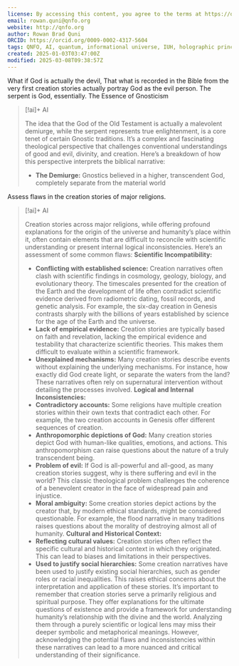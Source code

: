 ```yaml
---
license: By accessing this content, you agree to the terms at https://qnfo.org/LICENSE
email: rowan.quni@qnfo.org
website: http://qnfo.org
author: Rowan Brad Quni
ORCID: https://orcid.org/0009-0002-4317-5604
tags: QNFO, AI, quantum, informational universe, IUH, holographic principle
created: 2025-01-03T03:47:00Z
modified: 2025-03-08T09:38:57Z
---
```


 What if God is actually the devil, That what is recorded in the Bible from the very first creation stories actually portray God as the evil person. The serpent is God, essentially. The Essence of Gnosticism

> [!ai]+ AI
>
> The idea that the God of the Old Testament is actually a malevolent demiurge, while the serpent represents true enlightenment, is a core tenet of certain Gnostic traditions. It’s a complex and fascinating theological perspective that challenges conventional understandings of good and evil, divinity, and creation.
> Here’s a breakdown of how this perspective interprets the biblical narrative:
> - **The Demiurge:** Gnostics believed in a higher, transcendent God, completely separate from the material world

Assess flaws in the creation stories of major religions.

> [!ai]+ AI
>
> Creation stories across major religions, while offering profound explanations for the origin of the universe and humanity’s place within it, often contain elements that are difficult to reconcile with scientific understanding or present internal logical inconsistencies. Here’s an assessment of some common flaws:
> **Scientific Incompatibility:**
> - **Conflicting with established science:** Creation narratives often clash with scientific findings in cosmology, geology, biology, and evolutionary theory. The timescales presented for the creation of the Earth and the development of life often contradict scientific evidence derived from radiometric dating, fossil records, and genetic analysis. For example, the six-day creation in Genesis contrasts sharply with the billions of years established by science for the age of the Earth and the universe.
> - **Lack of empirical evidence:** Creation stories are typically based on faith and revelation, lacking the empirical evidence and testability that characterize scientific theories. This makes them difficult to evaluate within a scientific framework.
> - **Unexplained mechanisms:** Many creation stories describe events without explaining the underlying mechanisms. For instance, how exactly did God create light, or separate the waters from the land? These narratives often rely on supernatural intervention without detailing the processes involved.
> **Logical and Internal Inconsistencies:**
> - **Contradictory accounts:** Some religions have multiple creation stories within their own texts that contradict each other. For example, the two creation accounts in Genesis offer different sequences of creation.
> - **Anthropomorphic depictions of God:** Many creation stories depict God with human-like qualities, emotions, and actions. This anthropomorphism can raise questions about the nature of a truly transcendent being.
> - **Problem of evil:** If God is all-powerful and all-good, as many creation stories suggest, why is there suffering and evil in the world? This classic theological problem challenges the coherence of a benevolent creator in the face of widespread pain and injustice.
> - **Moral ambiguity:** Some creation stories depict actions by the creator that, by modern ethical standards, might be considered questionable. For example, the flood narrative in many traditions raises questions about the morality of destroying almost all of humanity.
> **Cultural and Historical Context:**
> - **Reflecting cultural values:** Creation stories often reflect the specific cultural and historical context in which they originated. This can lead to biases and limitations in their perspectives.
> - **Used to justify social hierarchies:** Some creation narratives have been used to justify existing social hierarchies, such as gender roles or racial inequalities. This raises ethical concerns about the interpretation and application of these stories.
> It’s important to remember that creation stories serve a primarily religious and spiritual purpose. They offer explanations for the ultimate questions of existence and provide a framework for understanding humanity’s relationship with the divine and the world. Analyzing them through a purely scientific or logical lens may miss their deeper symbolic and metaphorical meanings. However, acknowledging the potential flaws and inconsistencies within these narratives can lead to a more nuanced and critical understanding of their significance.
